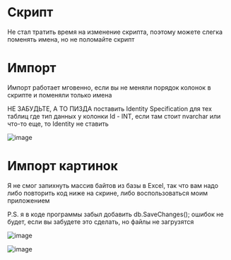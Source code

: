 # Скрипт

Не стал тратить время на изменение скрипта, поэтому можете слегка поменять имена, но не поломайте скрипт

# Импорт

Импорт работает мговенно, если вы не меняли порядок колонок в скрипте и поменяли только имена

НЕ ЗАБУДЬТЕ, А ТО ПИЗДА поставить Identity Specification для тех таблиц где тип данных у колонки Id - INT, если там стоит nvarchar или что-то еще, то Identity не ставить

![image](https://user-images.githubusercontent.com/60586479/113071514-8de74800-91cd-11eb-9cfb-32836f049ecc.png)

# Импорт картинок

Я не смог запихнуть массив байтов из базы в Excel, так что вам надо либо повторить код ниже на скрине, либо воспользоваться моим приложением

P.S. я в коде программы забыл добавить db.SaveChanges(); ошибок не будет, если вы забудете это сделать, но файлы не загрузятся

![image](https://user-images.githubusercontent.com/60586479/113071845-490fe100-91ce-11eb-87e7-1a625f11177b.png)

![image](https://user-images.githubusercontent.com/60586479/113071832-40b7a600-91ce-11eb-94bb-5178488185e9.png)
